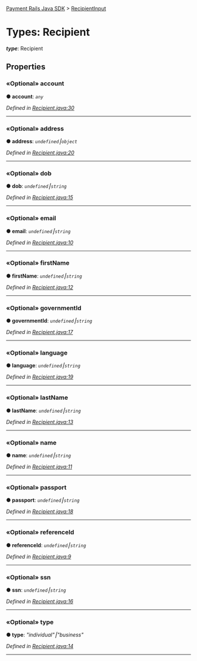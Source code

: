 [Payment Rails Java SDK](../README.md) > [RecipientInput](../types/recipient.md)

# Types: Recipient

_**type**_: Recipient

## Properties

<a id="account"></a>

### «Optional» account

**● account**: _`any`_

_Defined in [Recipient.java:30](https://github.com/PaymentRails/java-sdk/tree/master/src/main/java/com/trolley/trolley/Recipient.java#L29)_

---

<a id="address"></a>

### «Optional» address

**● address**: _`undefined`⎮`object`_

_Defined in [Recipient.java:20](https://github.com/PaymentRails/java-sdk/tree/master/src/main/java/com/trolley/trolley/Recipient.java#L20)_

---

<a id="dob"></a>

### «Optional» dob

**● dob**: _`undefined`⎮`string`_

_Defined in [Recipient.java:15](https://github.com/PaymentRails/java-sdk/tree/master/src/main/java/com/trolley/trolley/Recipient.java#L15)_

---

<a id="email"></a>

### «Optional» email

**● email**: _`undefined`⎮`string`_

_Defined in [Recipient.java:10](https://github.com/PaymentRails/java-sdk/tree/master/src/main/java/com/trolley/trolley/Recipient.java#L10)_

---

<a id="firstname"></a>

### «Optional» firstName

**● firstName**: _`undefined`⎮`string`_

_Defined in [Recipient.java:12](https://github.com/PaymentRails/java-sdk/tree/master/src/main/java/com/trolley/trolley/Recipient.java#L12)_

---

<a id="governmentid"></a>

### «Optional» governmentId

**● governmentId**: _`undefined`⎮`string`_

_Defined in [Recipient.java:17](https://github.com/PaymentRails/java-sdk/tree/master/src/main/java/com/trolley/trolley/Recipient.java#L17)_

---

<a id="language"></a>

### «Optional» language

**● language**: _`undefined`⎮`string`_

_Defined in [Recipient.java:19](https://github.com/PaymentRails/java-sdk/tree/master/src/main/java/com/trolley/trolley/Recipient.java#L19)_

---

<a id="lastname"></a>

### «Optional» lastName

**● lastName**: _`undefined`⎮`string`_

_Defined in [Recipient.java:13](https://github.com/PaymentRails/java-sdk/tree/master/src/main/java/com/trolley/trolley/Recipient.java#L13)_

---

<a id="name"></a>

### «Optional» name

**● name**: _`undefined`⎮`string`_

_Defined in [Recipient.java:11](https://github.com/PaymentRails/java-sdk/tree/master/src/main/java/com/trolley/trolley/Recipient.java#L11)_

---

<a id="passport"></a>

### «Optional» passport

**● passport**: _`undefined`⎮`string`_

_Defined in [Recipient.java:18](https://github.com/PaymentRails/java-sdk/tree/master/src/main/java/com/trolley/trolley/Recipient.java#L18)_

---

<a id="referenceid"></a>

### «Optional» referenceId

**● referenceId**: _`undefined`⎮`string`_

_Defined in [Recipient.java:9](https://github.com/PaymentRails/java-sdk/tree/master/src/main/java/com/trolley/trolley/Recipient.java#L9)_

---

<a id="ssn"></a>

### «Optional» ssn

**● ssn**: _`undefined`⎮`string`_

_Defined in [Recipient.java:16](https://github.com/PaymentRails/java-sdk/tree/master/src/main/java/com/trolley/trolley/Recipient.java#L16)_

---

<a id="type"></a>

### «Optional» type

**● type**: _"individual"⎮"business"_

_Defined in [Recipient.java:14](https://github.com/PaymentRails/java-sdk/tree/master/src/main/java/com/trolley/trolley/Recipient.java#L14)_

---
